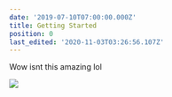 ```yaml
---
date: '2019-07-10T07:00:00.000Z'
title: Getting Started
position: 0
last_edited: '2020-11-03T03:26:56.107Z'
---
```

Wow isnt this amazing lol

![](/images/notebook.jpg)